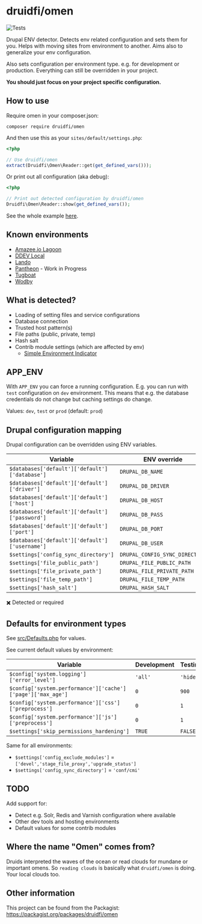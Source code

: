 # druidfi/omen

![Tests](https://github.com/druidfi/omen/workflows/Tests/badge.svg)

Drupal ENV detector. Detects env related configuration and sets them for you. Helps with moving sites from environment
to another. Aims also to generalize your env configuration.

Also sets configuration per environment type. e.g. for development or production. Everything can still be overridden in
your project.

**You should just focus on your project specific configuration.**

## How to use

Require omen in your composer.json:

```shell
composer require druidfi/omen
```

And then use this as your `sites/default/settings.php`:

```php
<?php

// Use druidfi/omen
extract(Druidfi\Omen\Reader::get(get_defined_vars()));
```

Or print out all configuration (aka debug):

```php
<?php

// Print out detected configuration by druidfi/omen
Druidfi\Omen\Reader::show(get_defined_vars());
```

See the whole example [here](settings.php).

## Known environments

- [Amazee.io Lagoon](https://docs.lagoon.sh/)
- [DDEV Local](https://ddev.readthedocs.io/en/latest/)
- [Lando](https://lando.dev/)
- [Pantheon](https://pantheon.io/) - Work in Progress
- [Tugboat](https://www.tugboat.qa/)
- [Wodby](https://wodby.com/)

## What is detected?

- Loading of setting files and service configurations
- Database connection
- Trusted host pattern(s)
- File paths (public, private, temp)
- Hash salt
- Contrib module settings (which are affected by env)
  - [Simple Environment Indicator](https://www.drupal.org/project/simplei)

## APP_ENV

With `APP_ENV` you can force a running configuration. E.g. you can run with `test` configuration on `dev` environment.
This means that e.g. the database credentials do not change but caching settings do change.

Values: `dev`, `test` or `prod` (default: `prod`)

## Drupal configuration mapping

Drupal configuration can be overridden using ENV variables.

| Variable                                       | ENV override                   | Default value            |
|------------------------------------------------|--------------------------------|--------------------------|
| `$databases['default']['default']['database']` | `DRUPAL_DB_NAME`               | :heavy_multiplication_x: |
| `$databases['default']['default']['driver']`   | `DRUPAL_DB_DRIVER`             | `'mysql'`                |
| `$databases['default']['default']['host']`     | `DRUPAL_DB_HOST`               | :heavy_multiplication_x: |
| `$databases['default']['default']['password']` | `DRUPAL_DB_PASS`               | :heavy_multiplication_x: |
| `$databases['default']['default']['port']`     | `DRUPAL_DB_PORT`               | `3306`                   |
| `$databases['default']['default']['username']` | `DRUPAL_DB_USER`               | :heavy_multiplication_x: |
| `$settings['config_sync_directory']`           | `DRUPAL_CONFIG_SYNC_DIRECTORY` | `'conf/cmi'`             |
| `$settings['file_public_path']`                | `DRUPAL_FILE_PUBLIC_PATH`      | `'sites/default/files'`  |
| `$settings['file_private_path']`               | `DRUPAL_FILE_PRIVATE_PATH`     | `FALSE`                  |
| `$settings['file_temp_path']`                  | `DRUPAL_FILE_TEMP_PATH`        | `'/tmp'`                 |
| `$settings['hash_salt']`                       | `DRUPAL_HASH_SALT`             | `'0000000000000000'`     |

:heavy_multiplication_x: Detected or required

## Defaults for environment types

See [src/Defaults.php](src/Defaults.php) for values.

See current default values by environment:

| Variable                                                    | Development | Testing  | Production |
|-------------------------------------------------------------|-------------|----------|------------|
| `$config['system.logging']['error_level']`                  | `'all'`     | `'hide'` | `'hide'`   |
| `$config['system.performance']['cache']['page']['max_age']` | `0`         | `900`    | `900`      |
| `$config['system.performance']['css']['preprocess']`        | `0`         | `1`      | `1`        |
| `$config['system.performance']['js']['preprocess']`         | `0`         | `1`      | `1`        |
| `$settings['skip_permissions_hardening']`                   | `TRUE`      | `FALSE`  | `FALSE`    |

Same for all environments:

- `$settings['config_exclude_modules']` = `['devel','stage_file_proxy','upgrade_status']`
- `$settings['config_sync_directory']` = `'conf/cmi'`

## TODO

Add support for:

- Detect e.g. Solr, Redis and Varnish configuration where available
- Other dev tools and hosting environments
- Default values for some contrib modules

## Where the name "Omen" comes from?

Druids interpreted the waves of the ocean or read clouds for mundane or important omens. So `reading clouds` is
basically what `druidfi/omen` is doing. Your local clouds too.

## Other information

This project can be found from the Packagist: https://packagist.org/packages/druidfi/omen
